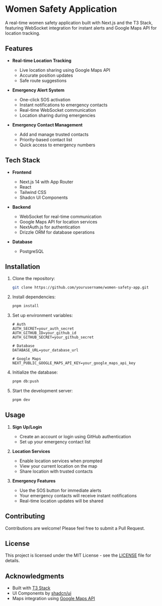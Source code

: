 # Women Safety Application

A real-time women safety application built with Next.js and the T3 Stack, featuring WebSocket integration for instant alerts and Google Maps API for location tracking.

## Features

- **Real-time Location Tracking**
  - Live location sharing using Google Maps API
  - Accurate position updates
  - Safe route suggestions

- **Emergency Alert System**
  - One-click SOS activation
  - Instant notifications to emergency contacts
  - Real-time WebSocket communication
  - Location sharing during emergencies

- **Emergency Contact Management**
  - Add and manage trusted contacts
  - Priority-based contact list
  - Quick access to emergency numbers

## Tech Stack

- **Frontend**
  - Next.js 14 with App Router
  - React
  - Tailwind CSS
  - Shadcn UI Components

- **Backend**
  - WebSocket for real-time communication
  - Google Maps API for location services
  - NextAuth.js for authentication
  - Drizzle ORM for database operations

- **Database**
  - PostgreSQL

## Installation

1. Clone the repository:
   ```bash
   git clone https://github.com/yourusername/women-safety-app.git
   ```

2. Install dependencies:
   ```bash
   pnpm install
   ```

3. Set up environment variables:
   ```env
   # Auth
   AUTH_SECRET=your_auth_secret
   AUTH_GITHUB_ID=your_github_id
   AUTH_GITHUB_SECRET=your_github_secret

   # Database
   DATABASE_URL=your_database_url

   # Google Maps
   NEXT_PUBLIC_GOOGLE_MAPS_API_KEY=your_google_maps_api_key
   ```

4. Initialize the database:
   ```bash
   pnpm db:push
   ```

5. Start the development server:
   ```bash
   pnpm dev
   ```

## Usage

1. **Sign Up/Login**
   - Create an account or login using GitHub authentication
   - Set up your emergency contact list

2. **Location Services**
   - Enable location services when prompted
   - View your current location on the map
   - Share location with trusted contacts

3. **Emergency Features**
   - Use the SOS button for immediate alerts
   - Your emergency contacts will receive instant notifications
   - Real-time location updates will be shared

## Contributing

Contributions are welcome! Please feel free to submit a Pull Request.

## License

This project is licensed under the MIT License - see the [LICENSE](LICENSE) file for details.

## Acknowledgments

- Built with [T3 Stack](https://create.t3.gg/)
- UI Components by [shadcn/ui](https://ui.shadcn.com/)
- Maps integration using [Google Maps API](https://developers.google.com/maps)
